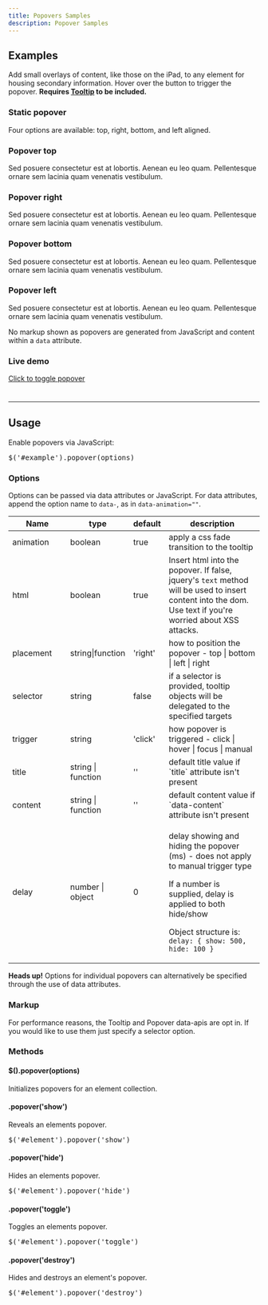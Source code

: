 ```yaml
---
title: Popovers Samples
description: Popover Samples
---
```


<section id="popovers">
    <h2>Examples</h2>
    <p>Add small overlays of content, like those on the iPad, to any element for housing secondary information. Hover over the button to trigger the popover. <strong>Requires <a href="#tooltips">Tooltip</a> to be included.</strong></p>
    <h3>Static popover</h3>
    <p>Four options are available: top, right, bottom, and left aligned.</p>
    <div class="bs-docs-example bs-docs-example-popover">
      <div class="popover top">
        <div class="arrow"></div>
        <h3 class="popover-title">Popover top</h3>
        <div class="popover-content">
          <p>Sed posuere consectetur est at lobortis. Aenean eu leo quam. Pellentesque ornare sem lacinia quam venenatis vestibulum.</p>
        </div>
      </div>
      <div class="popover right">
        <div class="arrow"></div>
        <h3 class="popover-title">Popover right</h3>
        <div class="popover-content">
          <p>Sed posuere consectetur est at lobortis. Aenean eu leo quam. Pellentesque ornare sem lacinia quam venenatis vestibulum.</p>
        </div>
      </div>    
      <div class="popover bottom">
        <div class="arrow"></div>
        <h3 class="popover-title">Popover bottom</h3>
        <div class="popover-content">
          <p>Sed posuere consectetur est at lobortis. Aenean eu leo quam. Pellentesque ornare sem lacinia quam venenatis vestibulum.</p>
        </div>
      </div>
      <div class="popover left">
        <div class="arrow"></div>
        <h3 class="popover-title">Popover left</h3>
        <div class="popover-content">
          <p>Sed posuere consectetur est at lobortis. Aenean eu leo quam. Pellentesque ornare sem lacinia quam venenatis vestibulum.</p>
        </div>
      </div>   
      <div class="clearfix"></div>
    </div>
    <p>No markup shown as popovers are generated from JavaScript and content within a <code>data</code> attribute.</p>    
    <h3>Live demo</h3>
    <div class="bs-docs-example" style="padding-bottom: 24px;">
      <a href="#" class="btn btn-large btn-danger" rel="popover" title="A Title" data-content="And here's some amazing content. It's very engaging. right?">Click to toggle popover</a>
    </div>
    <hr class="bs-docs-separator">        
    <h2>Usage</h2>
    <p>Enable popovers via JavaScript:</p>
    <pre class="prettyprint linenums">$('#example').popover(options)</pre>    
    <h3>Options</h3>
    <p>Options can be passed via data attributes or JavaScript. For data attributes, append the option name to <code>data-</code>, as in <code>data-animation=""</code>.</p>
    <table class="table table-bordered table-striped">
      <thead>
       <tr>
         <th style="width: 100px;">Name</th>
         <th style="width: 100px;">type</th>
         <th style="width: 50px;">default</th>
         <th>description</th>
       </tr>
      </thead>
      <tbody>
       <tr>
         <td>animation</td>
         <td>boolean</td>
         <td>true</td>
         <td>apply a css fade transition to the tooltip</td>
       </tr>
       <tr>
         <td>html</td>
         <td>boolean</td>
         <td>true</td>
         <td>Insert html into the popover. If false, jquery's <code>text</code> method will be used to insert content into the dom. Use text if you're worried about XSS attacks.</td>
       </tr>
       <tr>
         <td>placement</td>
         <td>string|function</td>
         <td>'right'</td>
         <td>how to position the popover - top | bottom | left | right</td>
       </tr>
       <tr>
         <td>selector</td>
         <td>string</td>
         <td>false</td>
         <td>if a selector is provided, tooltip objects will be delegated to the specified targets</td>
       </tr>
       <tr>
         <td>trigger</td>
         <td>string</td>
         <td>'click'</td>
         <td>how popover is triggered - click | hover | focus | manual</td>
       </tr>
       <tr>
         <td>title</td>
         <td>string | function</td>
         <td>''</td>
         <td>default title value if `title` attribute isn't present</td>
       </tr>
       <tr>
         <td>content</td>
         <td>string | function</td>
         <td>''</td>
         <td>default content value if `data-content` attribute isn't present</td>
       </tr>
       <tr>
         <td>delay</td>
         <td>number | object</td>
         <td>0</td>
         <td>
          <p>delay showing and hiding the popover (ms) - does not apply to manual trigger type</p>
          <p>If a number is supplied, delay is applied to both hide/show</p>
          <p>Object structure is: <code>delay: { show: 500, hide: 100 }</code></p>
         </td>
       </tr>
      </tbody>
    </table>
    <div class="alert alert-info">
      <strong>Heads up!</strong>
      Options for individual popovers can alternatively be specified through the use of data attributes.
    </div>   
    <h3>Markup</h3>
    <p>For performance reasons, the Tooltip and Popover data-apis are opt in. If you would like to use them just specify a selector option.</p>   
    <h3>Methods</h3>
    <h4>$().popover(options)</h4>
    <p>Initializes popovers for an element collection.</p>
    <h4>.popover('show')</h4>
    <p>Reveals an elements popover.</p>
    <pre class="prettyprint linenums">$('#element').popover('show')</pre>
    <h4>.popover('hide')</h4>
    <p>Hides an elements popover.</p>
    <pre class="prettyprint linenums">$('#element').popover('hide')</pre>
    <h4>.popover('toggle')</h4>
    <p>Toggles an elements popover.</p>
    <pre class="prettyprint linenums">$('#element').popover('toggle')</pre>
    <h4>.popover('destroy')</h4>
    <p>Hides and destroys an element's popover.</p>
    <pre class="prettyprint linenums">$('#element').popover('destroy')</pre>
</section>

